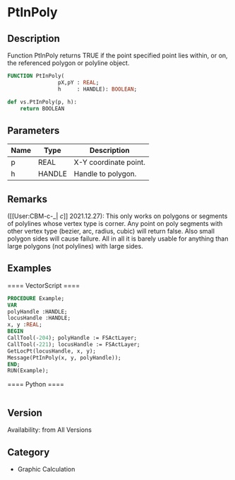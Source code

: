 # PtInPoly

## Description
Function PtInPoly returns TRUE if the point specified point lies within, or on, the referenced polygon or polyline object.

```pascal
FUNCTION PtInPoly(
				pX,pY : REAL;
				h     : HANDLE): BOOLEAN;
```

```python
def vs.PtInPoly(p, h):
    return BOOLEAN
```

## Parameters
|Name|Type|Description|
|---|---|---|
|p|REAL|X-Y coordinate point.|
|h|HANDLE|Handle to polygon.|

## Remarks
([[User:CBM-c-_| _c_]] 2021.12.27): This only works on polygons or segments of polylines whose vertex type is corner. Any point on poly segments with other vertex type (bezier, arc, radius, cubic) will return false. Also small polygon sides will cause failure. All in all it is barely usable for anything than large polygons (not polylines) with large sides.

## Examples
==== VectorScript ====
```pascal
PROCEDURE Example;
VAR
polyHandle :HANDLE;
locusHandle :HANDLE;
x, y :REAL;
BEGIN
CallTool(-204); polyHandle := FSActLayer;
CallTool(-221); locusHandle := FSActLayer;
GetLocPt(locusHandle, x, y);
Message(PtInPoly(x, y, polyHandle));
END;
RUN(Example);
```
==== Python ====
```python

```

## Version
Availability: from All Versions

## Category
* Graphic Calculation


